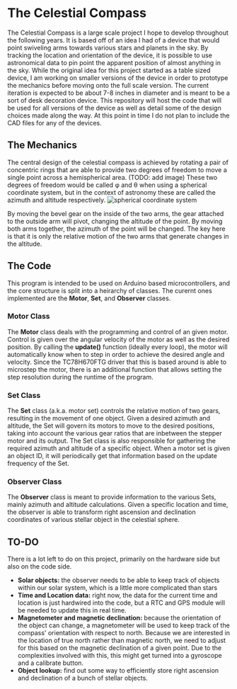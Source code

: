 # The Celestial Compass
The Celestial Compass is a large scale project I hope to develop throughout the following years. It is based off of an idea I had of a device that would point swiveling arms towards various stars and planets in the sky. By tracking the location and orientation of the device, it is possible to use astronomical data to pin point the apparent position of almost anything in the sky. While the original idea for this project started as a table sized device, I am working on smaller versions of the device in order to prototype the mechanics before moving onto the full scale version. The current iteration is expected to be about 7-8 inches in diameter and is meant to be a sort of desk decoration device. This repository will host the code that will be used for all versions of the device as well as detail some of the design choices made along the way. At this point in time I do not plan to include the CAD files for any of the devices.

## The Mechanics
The central design of the celestial compass is achieved by rotating a pair of concentric rings that are able to provide two degrees of freedom to move a single point across a hemispherical area. (TODO: add image) These two degrees of freedom would be called φ and θ when using a spherical coordinate system, but in the context of astronomy these are called the azimuth and altitude respectively. ![spherical coordinate system](https://upload.wikimedia.org/wikipedia/commons/4/4f/3D_Spherical.svg)

By moving the bevel gear on the inside of the two arms, the gear attached to the outside arm will pivot, changing the altitude of the point. By moving both arms together, the azimuth of the point will be changed. The key here is that it is only the relative motion of the two arms that generate changes in the altitude. 

## The Code
This program is intended to be used on Arduino based microcontrollers, and the core structure is split into a heirarchy of classes. The curernt ones implemented are the **Motor**, **Set**, and **Observer** classes.

### Motor Class
The **Motor** class deals with the programming and control of an given motor. Control is given over the angular velocity of the motor as well as the desired position. By calling the **update()** function (ideally every loop), the motor will automatically know when to step in order to achieve the desired angle and velocity. Since the TC78H670FTG driver that this is based around is able to microstep the motor, there is an additional function that allows setting the step resolution during the runtime of the program.

### Set Class
The **Set** class (a.k.a. motor set) controls the relative motion of two gears, resulting in the movement of one object. Given a desired azimuth and altitude, the Set will govern its motors to move to the desired positions, taking into account the various gear ratios that are inbetween the stepper motor and its output. The Set class is also responsible for gathering the required azimuth and altitude of a specific object. When a motor set is given an object ID, it will periodically get that information based on the update frequency of the Set.

### Observer Class
The **Observer** class is meant to provide information to the various Sets, mainly azimuth and altitude calculations. Given a specific location and time, the observer is able to transform right ascension and declination coordinates of various stellar object in the celestial sphere.

## TO-DO
There is a lot left to do on this project, primarily on the hardware side but also on the code side.
- **Solar objects:** the observer needs to be able to keep track of objects within our solar system, which is a little more complicated than stars
- **Time and Location data:** right now, the data for the current time and location is just hardwired into the code, but a RTC and GPS module will be needed to update this in real time.
- **Magnetometer and magnetic declination:** because the orientation of the object can change, a magnetometer will be used to keep track of the compass' orientation with respect to north. Because we are interested in the location of true north rather than magnetic north, we need to adjust for this based on the magnetic declination of a given point. Due to the complexities involved with this, this might get turned into a gyroscope and a calibrate button.
- **Object lookup:** find out some way to efficiently store right ascension and declination of a bunch of stellar objects.
